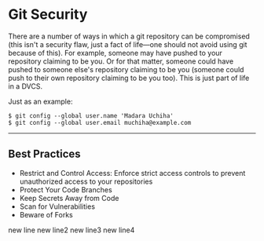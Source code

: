 # Git Security
There are a number of ways in which a git repository can be compromised (this isn't a security flaw, just a fact of life—one should not avoid using git because of this). For example, someone may have pushed to your repository claiming to be you. Or for that matter, someone could have pushed to someone else's repository claiming to be you (someone could push to their own repository claiming to be you too). This is just part of life in a DVCS.

Just as an example:
```
$ git config --global user.name 'Madara Uchiha'
$ git config --global user.email muchiha@example.com
```
---
## Best Practices
- Restrict and Control Access: Enforce strict access controls to prevent unauthorized access to your repositories
- Protect Your Code Branches
-  Keep Secrets Away from Code
- Scan for Vulnerabilities
- Beware of Forks

new line
new line2
new line3
new line4 